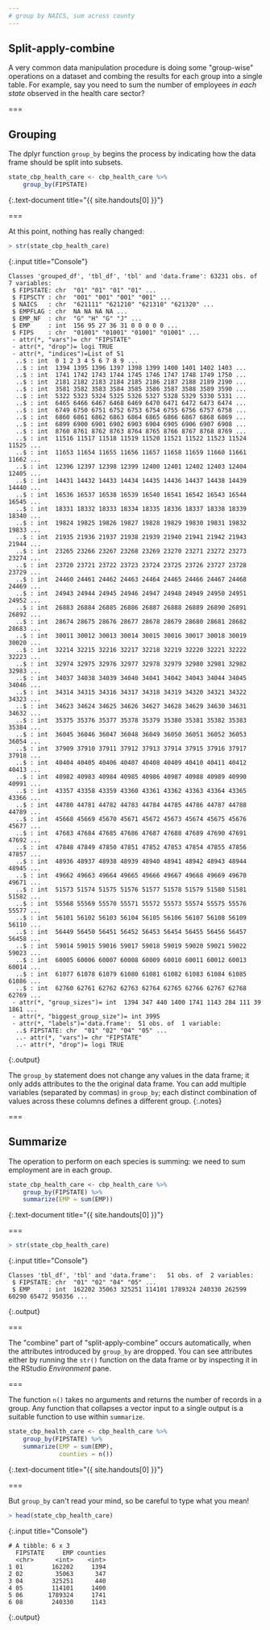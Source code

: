 ```yaml
---
# group by NAICS, sum across county
---
```


## Split-apply-combine

A very common data manipulation procedure is doing some "group-wise" operations
on a dataset and combing the results for each group into a single table. For
example, say you need to sum the number of employees *in each state* observed in
the health care sector?

===

## Grouping

The dplyr function `group_by` begins the process by indicating how the data frame should be split into subsets.



~~~r
state_cbp_health_care <- cbp_health_care %>%
    group_by(FIPSTATE)
~~~
{:.text-document title="{{ site.handouts[0] }}"}


===

At this point, nothing has really changed:



~~~r
> str(state_cbp_health_care)
~~~
{:.input title="Console"}


~~~
Classes 'grouped_df', 'tbl_df', 'tbl' and 'data.frame':	63231 obs. of  7 variables:
 $ FIPSTATE: chr  "01" "01" "01" "01" ...
 $ FIPSCTY : chr  "001" "001" "001" "001" ...
 $ NAICS   : chr  "621111" "621210" "621310" "621320" ...
 $ EMPFLAG : chr  NA NA NA NA ...
 $ EMP_NF  : chr  "G" "H" "G" "J" ...
 $ EMP     : int  156 95 27 36 31 0 0 0 0 0 ...
 $ FIPS    : chr  "01001" "01001" "01001" "01001" ...
 - attr(*, "vars")= chr "FIPSTATE"
 - attr(*, "drop")= logi TRUE
 - attr(*, "indices")=List of 51
  ..$ : int  0 1 2 3 4 5 6 7 8 9 ...
  ..$ : int  1394 1395 1396 1397 1398 1399 1400 1401 1402 1403 ...
  ..$ : int  1741 1742 1743 1744 1745 1746 1747 1748 1749 1750 ...
  ..$ : int  2181 2182 2183 2184 2185 2186 2187 2188 2189 2190 ...
  ..$ : int  3581 3582 3583 3584 3585 3586 3587 3588 3589 3590 ...
  ..$ : int  5322 5323 5324 5325 5326 5327 5328 5329 5330 5331 ...
  ..$ : int  6465 6466 6467 6468 6469 6470 6471 6472 6473 6474 ...
  ..$ : int  6749 6750 6751 6752 6753 6754 6755 6756 6757 6758 ...
  ..$ : int  6860 6861 6862 6863 6864 6865 6866 6867 6868 6869 ...
  ..$ : int  6899 6900 6901 6902 6903 6904 6905 6906 6907 6908 ...
  ..$ : int  8760 8761 8762 8763 8764 8765 8766 8767 8768 8769 ...
  ..$ : int  11516 11517 11518 11519 11520 11521 11522 11523 11524 11525 ...
  ..$ : int  11653 11654 11655 11656 11657 11658 11659 11660 11661 11662 ...
  ..$ : int  12396 12397 12398 12399 12400 12401 12402 12403 12404 12405 ...
  ..$ : int  14431 14432 14433 14434 14435 14436 14437 14438 14439 14440 ...
  ..$ : int  16536 16537 16538 16539 16540 16541 16542 16543 16544 16545 ...
  ..$ : int  18331 18332 18333 18334 18335 18336 18337 18338 18339 18340 ...
  ..$ : int  19824 19825 19826 19827 19828 19829 19830 19831 19832 19833 ...
  ..$ : int  21935 21936 21937 21938 21939 21940 21941 21942 21943 21944 ...
  ..$ : int  23265 23266 23267 23268 23269 23270 23271 23272 23273 23274 ...
  ..$ : int  23720 23721 23722 23723 23724 23725 23726 23727 23728 23729 ...
  ..$ : int  24460 24461 24462 24463 24464 24465 24466 24467 24468 24469 ...
  ..$ : int  24943 24944 24945 24946 24947 24948 24949 24950 24951 24952 ...
  ..$ : int  26883 26884 26885 26886 26887 26888 26889 26890 26891 26892 ...
  ..$ : int  28674 28675 28676 28677 28678 28679 28680 28681 28682 28683 ...
  ..$ : int  30011 30012 30013 30014 30015 30016 30017 30018 30019 30020 ...
  ..$ : int  32214 32215 32216 32217 32218 32219 32220 32221 32222 32223 ...
  ..$ : int  32974 32975 32976 32977 32978 32979 32980 32981 32982 32983 ...
  ..$ : int  34037 34038 34039 34040 34041 34042 34043 34044 34045 34046 ...
  ..$ : int  34314 34315 34316 34317 34318 34319 34320 34321 34322 34323 ...
  ..$ : int  34623 34624 34625 34626 34627 34628 34629 34630 34631 34632 ...
  ..$ : int  35375 35376 35377 35378 35379 35380 35381 35382 35383 35384 ...
  ..$ : int  36045 36046 36047 36048 36049 36050 36051 36052 36053 36054 ...
  ..$ : int  37909 37910 37911 37912 37913 37914 37915 37916 37917 37918 ...
  ..$ : int  40404 40405 40406 40407 40408 40409 40410 40411 40412 40413 ...
  ..$ : int  40982 40983 40984 40985 40986 40987 40988 40989 40990 40991 ...
  ..$ : int  43357 43358 43359 43360 43361 43362 43363 43364 43365 43366 ...
  ..$ : int  44780 44781 44782 44783 44784 44785 44786 44787 44788 44789 ...
  ..$ : int  45668 45669 45670 45671 45672 45673 45674 45675 45676 45677 ...
  ..$ : int  47683 47684 47685 47686 47687 47688 47689 47690 47691 47692 ...
  ..$ : int  47848 47849 47850 47851 47852 47853 47854 47855 47856 47857 ...
  ..$ : int  48936 48937 48938 48939 48940 48941 48942 48943 48944 48945 ...
  ..$ : int  49662 49663 49664 49665 49666 49667 49668 49669 49670 49671 ...
  ..$ : int  51573 51574 51575 51576 51577 51578 51579 51580 51581 51582 ...
  ..$ : int  55568 55569 55570 55571 55572 55573 55574 55575 55576 55577 ...
  ..$ : int  56101 56102 56103 56104 56105 56106 56107 56108 56109 56110 ...
  ..$ : int  56449 56450 56451 56452 56453 56454 56455 56456 56457 56458 ...
  ..$ : int  59014 59015 59016 59017 59018 59019 59020 59021 59022 59023 ...
  ..$ : int  60005 60006 60007 60008 60009 60010 60011 60012 60013 60014 ...
  ..$ : int  61077 61078 61079 61080 61081 61082 61083 61084 61085 61086 ...
  ..$ : int  62760 62761 62762 62763 62764 62765 62766 62767 62768 62769 ...
 - attr(*, "group_sizes")= int  1394 347 440 1400 1741 1143 284 111 39 1861 ...
 - attr(*, "biggest_group_size")= int 3995
 - attr(*, "labels")='data.frame':	51 obs. of  1 variable:
  ..$ FIPSTATE: chr  "01" "02" "04" "05" ...
  ..- attr(*, "vars")= chr "FIPSTATE"
  ..- attr(*, "drop")= logi TRUE
~~~
{:.output}


The `group_by` statement does not change any values in the data frame; it only
adds attributes to the the original data frame. You can add multiple variables
(separated by commas) in `group_by`; each distinct combination of values across
these columns defines a different group.
{:.notes}

===

## Summarize

The operation to perform on each species is summing: we need to sum employment
are in each group.



~~~r
state_cbp_health_care <- cbp_health_care %>%
    group_by(FIPSTATE) %>%
    summarize(EMP = sum(EMP))
~~~
{:.text-document title="{{ site.handouts[0] }}"}


===



~~~r
> str(state_cbp_health_care)
~~~
{:.input title="Console"}


~~~
Classes 'tbl_df', 'tbl' and 'data.frame':	51 obs. of  2 variables:
 $ FIPSTATE: chr  "01" "02" "04" "05" ...
 $ EMP     : int  162202 35063 325251 114101 1789324 240330 262599 60290 65472 950356 ...
~~~
{:.output}


===

The "combine" part of "split-apply-combine" occurs automatically, when the attributes introduced by `group_by` are dropped. You can see attributes either by running the `str()` function on the data frame or by inspecting it in the RStudio *Environment* pane.

===

The function `n()` takes no arguments and returns the number of records in a group. Any function that collapses a vector input to a single output is a suitable function to use within `summarize`.



~~~r
state_cbp_health_care <- cbp_health_care %>%
    group_by(FIPSTATE) %>%
    summarize(EMP = sum(EMP),
              counties = n())
~~~
{:.text-document title="{{ site.handouts[0] }}"}


===

But `group_by` can't read your mind, so be careful to type what you mean! 



~~~r
> head(state_cbp_health_care)
~~~
{:.input title="Console"}


~~~
# A tibble: 6 x 3
  FIPSTATE     EMP counties
  <chr>      <int>    <int>
1 01        162202     1394
2 02         35063      347
3 04        325251      440
4 05        114101     1400
5 06       1789324     1741
6 08        240330     1143
~~~
{:.output}

